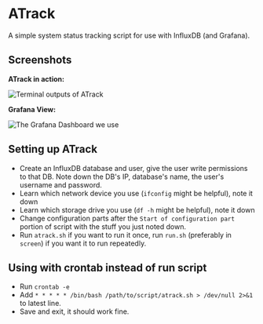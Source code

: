# ATrack
A simple system status tracking script for use with InfluxDB (and Grafana).

## Screenshots

**ATrack in action:**

![Terminal outputs of ATrack](https://s.ave.zone/feb.png)

**Grafana View:**

![The Grafana Dashboard we use](https://s.ave.zone/407.png)

## Setting up ATrack

- Create an InfluxDB database and user, give the user write permissions to that DB. Note down the DB's IP, database's name, the user's username and password.
- Learn which network device you use (`ifconfig` might be helpful), note it down
- Learn which storage drive you use (`df -h` might be helpful), note it down
- Change configuration parts after the `Start of configuration part` portion of script with the stuff you just noted down.
- Run `atrack.sh` if you want to run it once, run `run.sh` (preferably in `screen`) if you want it to run repeatedly.

## Using with crontab instead of run script
- Run `crontab -e`
- Add `* * * * * /bin/bash /path/to/script/atrack.sh > /dev/null 2>&1` to latest line.
- Save and exit, it should work fine.
